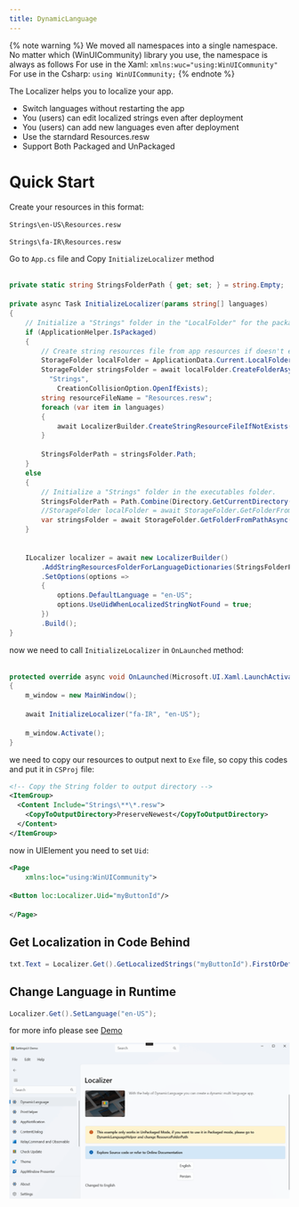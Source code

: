 ```yaml
---
title: DynamicLanguage
---
```


{% note warning %}
We moved all namespaces into a single namespace. No matter which (WinUICommunity) library you use, the namespace is always as follows
For use in the Xaml:
`xmlns:wuc="using:WinUICommunity"`
For use in the Csharp:
`using WinUICommunity;`
{% endnote %}

The Localizer helps you to localize your app.

- Switch languages without restarting the app
- You (users) can edit localized strings even after deployment
- You (users) can add new languages even after deployment
- Use the starndard Resources.resw
- Support Both Packaged and UnPackaged

# Quick Start
Create your resources in this format:

`Strings\en-US\Resources.resw`

`Strings\fa-IR\Resources.resw`

Go to `App.cs` file and Copy `InitializeLocalizer` method

```cs

private static string StringsFolderPath { get; set; } = string.Empty;

private async Task InitializeLocalizer(params string[] languages)
{
    // Initialize a "Strings" folder in the "LocalFolder" for the packaged app.
    if (ApplicationHelper.IsPackaged)
    {
        // Create string resources file from app resources if doesn't exists.
        StorageFolder localFolder = ApplicationData.Current.LocalFolder;
        StorageFolder stringsFolder = await localFolder.CreateFolderAsync(
          "Strings",
            CreationCollisionOption.OpenIfExists);
        string resourceFileName = "Resources.resw";
        foreach (var item in languages)
        {
            await LocalizerBuilder.CreateStringResourceFileIfNotExists(stringsFolder, item, resourceFileName);
        }

        StringsFolderPath = stringsFolder.Path;
    }
    else
    {
        // Initialize a "Strings" folder in the executables folder.
        StringsFolderPath = Path.Combine(Directory.GetCurrentDirectory(), "Strings");
        //StorageFolder localFolder = await StorageFolder.GetFolderFromPathAsync(Directory.GetCurrentDirectory());
        var stringsFolder = await StorageFolder.GetFolderFromPathAsync(StringsFolderPath);
    }


    ILocalizer localizer = await new LocalizerBuilder()
        .AddStringResourcesFolderForLanguageDictionaries(StringsFolderPath)
        .SetOptions(options =>
        {
            options.DefaultLanguage = "en-US";
            options.UseUidWhenLocalizedStringNotFound = true;
        })
        .Build();
}
```

now we need to call `InitializeLocalizer` in `OnLaunched` method:

```cs

protected override async void OnLaunched(Microsoft.UI.Xaml.LaunchActivatedEventArgs args)
{
    m_window = new MainWindow();
    
    await InitializeLocalizer("fa-IR", "en-US");

    m_window.Activate();
}
```

we need to copy our resources to output next to `Exe` file, so copy this codes and put it in `CSProj` file:

```xml
<!-- Copy the String folder to output directory -->
<ItemGroup>
  <Content Include="Strings\**\*.resw">
    <CopyToOutputDirectory>PreserveNewest</CopyToOutputDirectory>
  </Content>
</ItemGroup>
```

now in UIElement you need to set `Uid`:

```xml
<Page
    xmlns:loc="using:WinUICommunity">

<Button loc:Localizer.Uid="myButtonId"/>

</Page>
```

## Get Localization in Code Behind

```cs
txt.Text = Localizer.Get().GetLocalizedStrings("myButtonId").FirstOrDefault();
```

## Change Language in Runtime

```cs
Localizer.Get().SetLanguage("en-US");
```

for more info please see [Demo](https://github.com/WinUICommunity/SettingsUI)

![SettingsUI](https://raw.githubusercontent.com/ghost1372/Resources/main/SettingsUI/Samples/Localization_Demo.gif)
